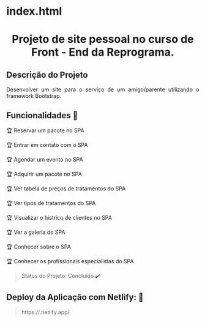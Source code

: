 # index.html
<h1 align="center"> Projeto de site pessoal no curso de Front - End da Reprograma. </h1>

## Descrição do Projeto
<p align="justify"> Desenvolver um site para o serviço de um amigo/parente utilizando o framework Bootstrap.</p>

## Funcionalidades :checkered_flag:

:trophy: Reservar um pacote no SPA

:trophy: Entrar em contato com o SPA

:trophy: Agendar um evento no SPA

:trophy: Adquirir um pacote no SPA

:trophy: Ver tabela de preços de tratamentos do SPA

:trophy: Ver tipos de tratamentos do SPA

:trophy: Visualizar o histrico de clientes no SPA

:trophy: Ver a galeria do SPA

:trophy: Conhecer sobre o SPA

:trophy: Conhecer os profissionais especialistas do SPA

> Status do Projeto: Concluido :heavy_check_mark:

## Deploy da Aplicação com Netlify: :dash:

> https://.netlify.app/


